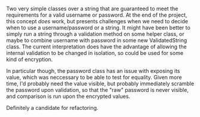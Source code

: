 Two very simple classes over a string that are guaranteed to meet the requirements for a valid username or password. 
At the end of the project, this concept *does* work, but presents challenges when we need to decide when to use a username/password or a string. It might have been better to simply run a string through a validation method on some helper class, or maybe to combine username with password in some new ValidatedString class. 
The current interpretation does have the advantage of allowing the internal validation to be changed in isolation, so could be used for some kind of encryption.

In particular though, the password class has an issue with exposing its value, which was neccessary to be able to test for equality. Given more time, I'd probably need the value visible, but probably immediately scramble the password upon validation, so that the "raw" password is never visible, and comparison is run upon the encrypted values.

Definitely a candidate for refactoring.
